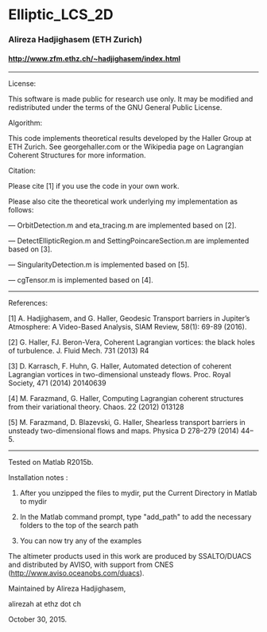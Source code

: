 # Elliptic_LCS_2D
### Alireza Hadjighasem (ETH Zurich) 
#### http://www.zfm.ethz.ch/~hadjighasem/index.html

-----------------------------------------------------------------------------
License:

This software is made public for research use only. It may be modified and redistributed under the terms of the GNU General Public License. 

Algorithm:

This code implements theoretical results developed by the Haller Group at ETH Zurich. 
See georgehaller.com or the Wikipedia page on Lagrangian Coherent Structures for more information. 

Citation:

Please cite [1] if you use the code in your own work.

Please also cite the theoretical work underlying my implementation  as follows:

— OrbitDetection.m and eta_tracing.m are implemented based on [2].

— DetectEllipticRegion.m and SettingPoincareSection.m are implemented based on [3]. 

— SingularityDetection.m is implemented based on [5]. 

— cgTensor.m is implemented based on [4].

----------------------------------------------------------------------------- 
References:

[1] A. Hadjighasem, and G. Haller, Geodesic Transport barriers in Jupiter’s Atmosphere: A Video-Based Analysis,  SIAM Review, 58(1): 69-89 (2016). 

[2] G. Haller, FJ. Beron-Vera, Coherent Lagrangian vortices: the black
    holes of turbulence.  J. Fluid Mech. 731 (2013) R4

[3] D. Karrasch, F. Huhn, G. Haller, Automated detection of coherent Lagrangian vortices in two-dimensional unsteady flows. Proc. Royal Society, 471 (2014) 20140639

[4] M. Farazmand, G. Haller, Computing Lagrangian coherent structures from their variational theory. Chaos. 22 (2012) 013128 

[5] M. Farazmand, D. Blazevski, G. Haller, Shearless transport barriers in unsteady two-dimensional flows and maps. Physica D 278–279 (2014) 44–5.

-----------------------------------------------------------------------------

Tested on Matlab R2015b.

Installation notes :

1) After you unzipped the files to mydir, 
   put the Current Directory in Matlab to mydir

2) In the Matlab command prompt,
   type "add_path" to add the necessary folders to the top of the search path

3) You can now try any of the examples

The altimeter products used in this work are produced by SSALTO/DUACS and distributed by AVISO, 
with support from CNES (http://www.aviso.oceanobs.com/duacs). 

Maintained by Alireza Hadjighasem,

alirezah at ethz dot ch

October 30, 2015.
